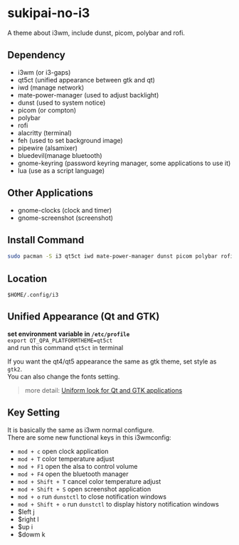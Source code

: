 # sukipai-no-i3
A theme about i3wm, include dunst, picom, polybar and rofi.  

## Dependency
* i3wm (or i3-gaps)
* qt5ct (unified appearance between gtk and qt)
* iwd (manage network)
* mate-power-manager (used to adjust backlight)
* dunst (used to system notice)
* picom (or compton)
* polybar
* rofi
* alacritty (terminal)
* feh (used to set background image)
* pipewire (alsamixer)
* bluedevil(manage bluetooth)
* gnome-keyring (password keyring manager, some applications to use it)
* lua (use as a script language)

## Other Applications
* gnome-clocks (clock and timer)
* gnome-screenshot (screenshot)

## Install Command
```bash
sudo pacman -S i3 qt5ct iwd mate-power-manager dunst picom polybar rofi alacritty feh pipewire bluedevil gnome-keyring gnome-clocks gnome-screenshot lua
```

## Location
`$HOME/.config/i3`  

## Unified Appearance (Qt and GTK)
**set environment variable in `/etc/profile`**  
`export QT_QPA_PLATFORMTHEME=qt5ct`  
and run this command `qt5ct` in terminal  

If you want the qt4/qt5 appearance the same as gtk theme, set style as `gtk2`.   
You can also change the fonts setting.
> more detail: [Uniform look for Qt and GTK applications](https://wiki.archlinux.org/index.php/Uniform_look_for_Qt_and_GTK_applications)

## Key Setting
It is basically the same as i3wm normal configure.  
There are some new functional keys in this i3wmconfig:  
* `mod + c`          open clock application
* `mod + T`          color temperature adjust  
* `mod + F1`         open the alsa to control volume
* `mod + F4`         open the bluetooth manager
* `mod + Shift + T`  cancel color temperature adjust  
* `mod + Shift + S`  open screenshot application
* `mod + o`          run `dunstctl` to close notification windows
* `mod + Shift + o`  run `dunstctl` to display history notification windows
* $left j
* $right l
* $up i
* $dowm k
